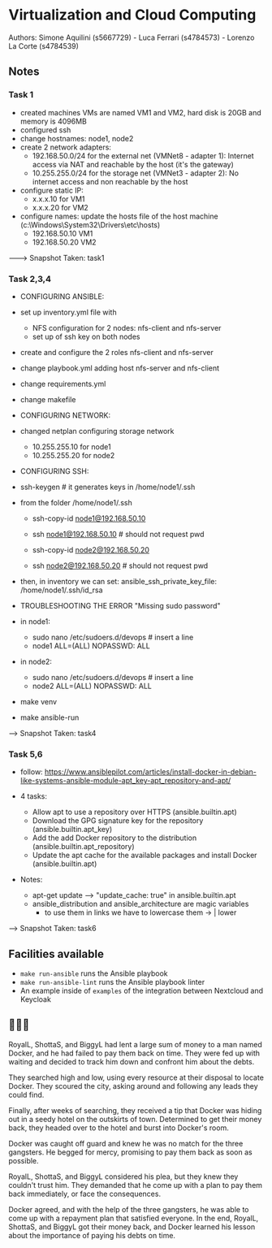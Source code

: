 # Virtualization and Cloud Computing

Authors: Simone Aquilini (s5667729) - Luca Ferrari (s4784573) - Lorenzo La Corte (s4784539)

## Notes 

### Task 1

- created machines
  VMs are named VM1 and VM2, hard disk is 20GB and memory is 4096MB
- configured ssh 
- change hostnames: node1, node2
- create 2 network adapters:
  - 192.168.50.0/24 for the external net (VMNet8 - adapter 1): Internet access via NAT and reachable by the host (it's the gateway)
  - 10.255.255.0/24 for the storage net (VMNet3 - adapter 2): No internet access and non reachable by the host
- configure static IP: 
  - x.x.x.10 for VM1
  - x.x.x.20 for VM2
- configure names: update the hosts file of the host machine (c:\Windows\System32\Drivers\etc\hosts)
  - 192.168.50.10 VM1
  - 192.168.50.20 VM2

---> Snapshot Taken: task1

### Task 2,3,4

- CONFIGURING ANSIBLE:
- set up inventory.yml file with  
  - NFS configuration for 2 nodes: nfs-client and nfs-server
  - set up of ssh key on both nodes
- create and configure the 2 roles nfs-client and nfs-server
- change playbook.yml adding host nfs-server and nfs-client
- change requirements.yml
- change makefile

- CONFIGURING NETWORK:
- changed netplan configuring storage network
  - 10.255.255.10 for node1
  - 10.255.255.20 for node2

- CONFIGURING SSH:
- ssh-keygen # it generates keys in /home/node1/.ssh

- from the folder /home/node1/.ssh
  - ssh-copy-id node1@192.168.50.10
  - ssh node1@192.168.50.10 # should not request pwd

  - ssh-copy-id node2@192.168.50.20
  - ssh node2@192.168.50.20 # should not request pwd

- then, in inventory we can set:
      ansible_ssh_private_key_file: /home/node1/.ssh/id_rsa

- TROUBLESHOOTING THE ERROR "Missing sudo password"
- in node1:
  - sudo nano /etc/sudoers.d/devops # insert a line
  - node1 ALL=(ALL) NOPASSWD: ALL

- in node2:
  - sudo nano /etc/sudoers.d/devops # insert a line
  - node2 ALL=(ALL) NOPASSWD: ALL

- make venv
- make ansible-run

--> Snapshot Taken: task4
 
### Task 5,6
- follow: https://www.ansiblepilot.com/articles/install-docker-in-debian-like-systems-ansible-module-apt_key-apt_repository-and-apt/

- 4 tasks:
  - Allow apt to use a repository over HTTPS (ansible.builtin.apt)
  - Download the GPG signature key for the repository (ansible.builtin.apt_key)
  - Add the add Docker repository to the distribution (ansible.builtin.apt_repository)
  - Update the apt cache for the available packages and install Docker (ansible.builtin.apt)

- Notes:
  - apt-get update --> "update_cache: true" in ansible.builtin.apt
  - ansible_distribution and ansible_architecture are magic variables
    - to use them in links we have to lowercase them -> | lower

--> Snapshot Taken: task6

## Facilities available

- `make run-ansible` runs the Ansible playbook
- `make run-ansible-lint` runs the Ansible playbook linter
- An example inside of `examples` of the integration between Nextcloud and Keycloak

## 🔫🔫🔫
RoyalL, ShottaS, and BiggyL had lent a large sum of money to a man named Docker, and he had failed to pay them back on time. They were fed up with waiting and decided to track him down and confront him about the debts.

They searched high and low, using every resource at their disposal to locate Docker. They scoured the city, asking around and following any leads they could find.

Finally, after weeks of searching, they received a tip that Docker was hiding out in a seedy hotel on the outskirts of town. Determined to get their money back, they headed over to the hotel and burst into Docker's room.

Docker was caught off guard and knew he was no match for the three gangsters. He begged for mercy, promising to pay them back as soon as possible.

RoyalL, ShottaS, and BiggyL considered his plea, but they knew they couldn't trust him. They demanded that he come up with a plan to pay them back immediately, or face the consequences.

Docker agreed, and with the help of the three gangsters, he was able to come up with a repayment plan that satisfied everyone. In the end, RoyalL, ShottaS, and BiggyL got their money back, and Docker learned his lesson about the importance of paying his debts on time.